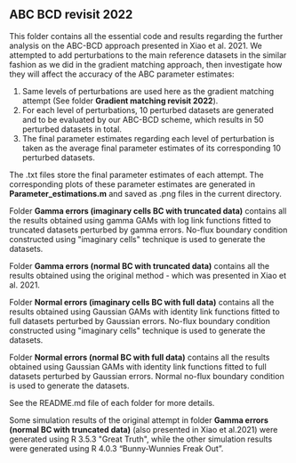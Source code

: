 ## ABC BCD revisit 2022 ##
This folder contains all the essential code and results regarding the further analysis on the ABC-BCD approach presented in Xiao et al. 2021. We attempted to add perturbations to the main reference datasets in the similar fashion as we did in the gradient matching approach, then investigate how they will affect the accuracy of the ABC parameter estimates: 

1. Same levels of perturbations are used here as the gradient matching attempt (See folder **Gradient matching revisit 2022**). 
2. For each level of perturbations, 10 perturbed datasets are generated and to be evaluated by our ABC-BCD scheme, which results in 50 perturbed datasets in total.  
3. The final parameter estimates regarding each level of perturbation is taken as the average final parameter estimates of its corresponding 10 perturbed datasets.    

The .txt files store the final parameter estimates of each attempt. The corresponding plots of these parameter estimates are generated in **Parameter_estimations.m** and saved as .png files in the current directory. 

Folder **Gamma errors (imaginary cells BC with truncated data)** contains all the results obtained using gamma GAMs with log link functions fitted to truncated datasets perturbed by gamma errors. No-flux boundary condition constructed using "imaginary cells" technique is used to generate the datasets.

Folder **Gamma errors (normal BC with truncated data)** contains all the results obtained using the original method - which was presented in Xiao et al. 2021.

Folder **Normal errors (imaginary cells BC with full data)** contains all the results obtained using Gaussian GAMs with identity link functions fitted to full datasets perturbed by Gaussian errors. No-flux boundary condition constructed using "imaginary cells" technique is used to generate the datasets.

Folder **Normal errors (normal BC with full data)** contains all the results obtained using Gaussian GAMs with identity link functions fitted to full datasets perturbed by Gaussian errors. Normal no-flux boundary condition is used to generate the datasets.

See the README.md file of each folder for more details.

Some simulation results of the original attempt in folder **Gamma errors (normal BC with truncated data)** (also presented in Xiao et al.2021) were generated using R 3.5.3 "Great Truth", while the other simulation results were generated using R 4.0.3 “Bunny-Wunnies Freak Out”.
